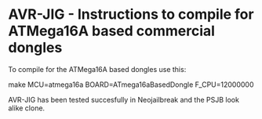 AVR-JIG - Instructions to compile for ATMega16A based commercial dongles
=============================================================

To compile for the ATMega16A based dongles use this:

make MCU=atmega16a BOARD=ATmega16aBasedDongle F_CPU=12000000

AVR-JIG has been tested succesfully in Neojailbreak and the PSJB look alike clone.